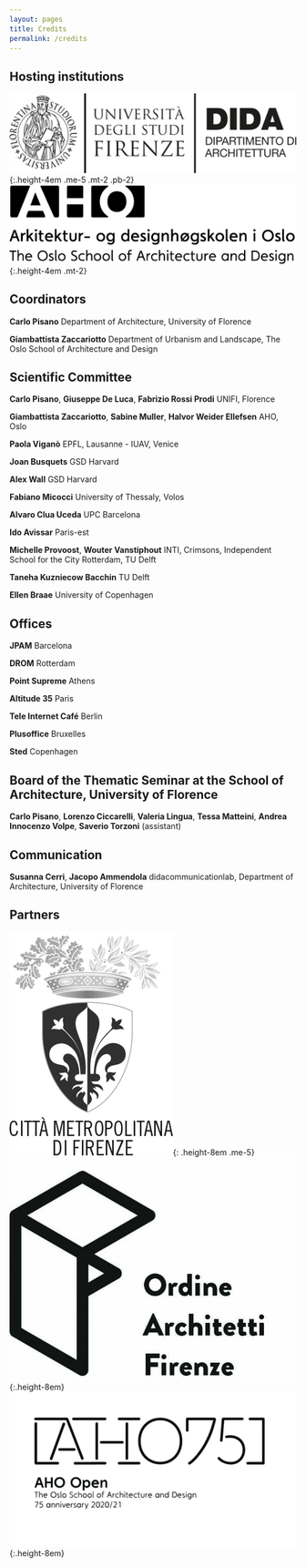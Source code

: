 ```yaml
---
layout: pages
title: Credits
permalink: /credits
---
```


<style>
.markdown h2 {
    font-size: 2rem;
    margin-top: 2rem;
   }
.markdown p {
    line-height: 1.2;
    margin-bottom: .7rem;
  }
.markdown strong {
  white-space: nowrap;
  line-height: 1.4;
}

.height-4em {
  height: 4em;
}

.height-8em {
  height: 8em;
}  

</style>

## Hosting institutions
![Logo DIDA](/res/banner_DIDA_nero.svg){:.height-4em .me-5 .mt-2 .pb-2} ![Logo AHO](/res/aho-logo.png){:.height-4em .mt-2}


## Coordinators
**Carlo Pisano**
Department of Architecture, University of Florence

**Giambattista Zaccariotto**
Department of Urbanism and Landscape, The Oslo School of Architecture and Design


## Scientific Committee
**Carlo Pisano**, **Giuseppe De Luca**, **Fabrizio Rossi Prodi**
UNIFI, Florence

**Giambattista Zaccariotto**, **Sabine Muller**, **Halvor Weider Ellefsen**
AHO, Oslo

**Paola Viganò**
EPFL, Lausanne - IUAV, Venice

**Joan Busquets**
GSD Harvard

**Alex Wall**
GSD Harvard 

**Fabiano Micocci**
University of Thessaly, Volos

**Alvaro Clua Uceda**
UPC Barcelona

**Ido Avissar**
Paris-est

**Michelle Provoost**, **Wouter Vanstiphout**
INTI, Crimsons, Independent School for the City Rotterdam, TU Delft

**Taneha Kuzniecow Bacchin**
TU Delft

**Ellen Braae**
University of Copenhagen


## Offices
**JPAM**
Barcelona

**DROM**
Rotterdam

**Point Supreme**
Athens

**Altitude 35**
Paris

**Tele Internet Café**
Berlin

**Plusoffice**
Bruxelles

**Sted**
Copenhagen



## Board of the Thematic Seminar at the School of Architecture, University of Florence
**Carlo Pisano**, **Lorenzo Ciccarelli**, **Valeria Lingua**, **Tessa Matteini**, **Andrea Innocenzo Volpe**, **Saverio Torzoni** (assistant)


## Communication
**Susanna Cerri**, **Jacopo Ammendola**
didacommunicationlab, Department of Architecture, University of Florence


## Partners
![Logo DIDA](/res/logo-citta-metro.png){: .height-8em .me-5} ![Logo OAF](/res/logo-oaf.jpg){:.height-8em} ![Logo AHO](/res/logo-AHO.jpeg){:.height-8em}
